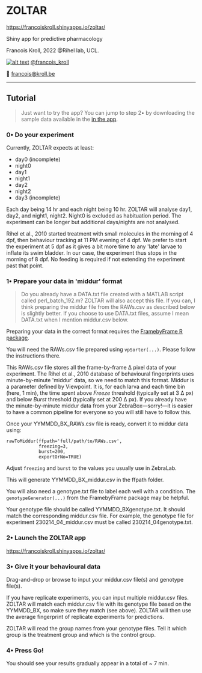 # ZOLTAR

https://francoiskroll.shinyapps.io/zoltar/

Shiny app for predictive pharmacology

Francois Kroll, 2022 @Rihel lab, UCL.

[![alt text][1.2]][1] [@francois_kroll](https://twitter.com/francois_kroll)

:email: francois@kroll.be

<!-- icons with padding -->
[1.1]: http://i.imgur.com/tXSoThF.png (twitter icon with padding)

<!-- icons without padding -->
[1.2]: http://i.imgur.com/wWzX9uB.png (twitter icon without padding)

<!-- links to your social media accounts -->
[1]: https://twitter.com/francois_kroll

___

## Tutorial

> Just want to try the app? You can jump to step 2• by downloading the sample data available in the [in the app](https://francoiskroll.shinyapps.io/zoltar/).

### 0• Do your experiment

Currently, ZOLTAR expects at least:
* day0 (incomplete)
* night0
* day1
* night1
* day2
* night2  
* day3 (incomplete)

Each day being 14 hr and each night being 10 hr. ZOLTAR will analyse day1, day2, and night1, night2. Night0 is excluded as habituation period. The experiment can be longer but additional days/nights are not analysed.

Rihel et al., 2010 started treatment with small molecules in the morning of 4 dpf, then behaviour tracking at 11 PM evening of 4 dpf. We prefer to start the experiment at 5 dpf as it gives a bit more time to any 'late' larvae to inflate its swim bladder. In our case, the experiment thus stops in the morning of 8 dpf. No feeding is required if not extending the experiment past that point.  

### 1• Prepare your data in 'middur' format

> Do you already have a DATA.txt file created with a MATLAB script called perl_batch_192.m? ZOLTAR will also accept this file. If you can, I think preparing the middur file from the RAWs.csv as described below is slightly better. If you choose to use DATA.txt files, assume I mean DATA.txt when I mention middur.csv below.

Preparing your data in the correct format requires the [FramebyFrame R package](https://github.com/francoiskroll/FramebyFrame).  

You will need the RAWs.csv file prepared using `vpSorter(...)`. Please follow the instructions there.  

This RAWs.csv file stores all the frame-by-frame Δ pixel data of your experiment. The Rihel et al., 2010 database of behavioural fingerprints uses minute-by-minute 'middur' data, so we need to match this format. Middur is a parameter defined by Viewpoint. It is, for each larva and each time bin (here, 1 min), the time spent above _Freeze_ threshold (typically set at 3 Δ px) and below _Burst_ threshold (typically set at 200 Δ px). If you already have the minute-by-minute middur data from your ZebraBox—sorry!—it is easier to have a common pipeline for everyone so you will still have to follow this.  

Once your YYMMDD_BX_RAWs.csv file is ready, convert it to middur data using:  

```
rawToMiddur(ffpath='full/path/to/RAWs.csv',
            freezing=3,
            burst=200,
            exportOrNo=TRUE)
```

Adjust `freezing` and `burst` to the values you usually use in ZebraLab.  

This will generate YYMMDD_BX_middur.csv in the ffpath folder.  

You will also need a genotype.txt file to label each well with a condition. The `genotypeGenerator(...)` from the FramebyFrame package may be helpful. 

Your genotype file should be called YYMMDD_BXgenotype.txt. It should match the corresponding middur.csv file. For example, the genotype file for experiment 230214_04_middur.csv must be called 230214_04genotype.txt.  

### 2• Launch the ZOLTAR app

https://francoiskroll.shinyapps.io/zoltar/

### 3• Give it your behavioural data

Drag-and-drop or browse to input your middur.csv file(s) and genotype file(s).  

If you have replicate experiments, you can input multiple middur.csv files. ZOLTAR will match each middur.csv file with its genotype file based on the YYMMDD_BX, so make sure they match (see above). ZOLTAR will then use the average fingerprint of replicate experiments for predictions.  

ZOLTAR will read the group names from your genotype files. Tell it which group is the treatment group and which is the control group.

### 4• Press Go!

You should see your results gradually appear in a total of ~ 7 min.